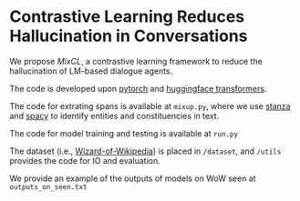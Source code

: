 # Contrastive Learning Reduces Hallucination in Conversations

We propose *MixCL*, a contrastive learning framework to reduce the hallucination of LM-based dialogue agents.

The code is developed upon [pytorch](https://pytorch.org/) and [huggingface transformers](https://github.com/huggingface/transformers).

The code for extrating spans is available at `mixup.py`, where we use  [stanza](https://github.com/stanfordnlp/stanza/) and  [spacy](https://github.com/explosion/spaCy) to identify entities and constituencies in text.

The code for model training and testing is available at `run.py`

The dataset (i.e., [Wizard-of-Wikipedia](https://parl.ai/projects/wizard_of_wikipedia/)) is placed in `/dataset`, and `/utils` provides the code for IO and evaluation. 

We provide an example of the outputs of models on WoW seen at `outputs_on_seen.txt`



